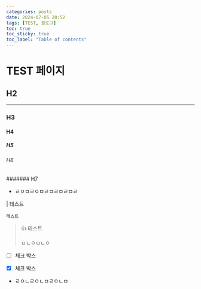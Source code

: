 ```yaml
---
categories: posts
date: 2024-07-05 20:52
tags: [TEST, 블로그]
toc: true
toc_sticky: true
toc_label: "Table of contents"
---
```



# TEST 페이지

## H2
---

### H3

#### H4

##### H5

###### H6


####### H7

- ㄹㅇㅁㄹㅇㅁㄹㅁㄹㅁㄹㅁㄹ

| 테스트

    테스트

> 👍 테스트
>
> ㅁㄴㅇㅁㄴㅇ


- [ ] 체크 박스

- [X] 체크 박스




- ㄹㅇㄴㄹㅇㄴㅁㄹㅇㄴㅁ
